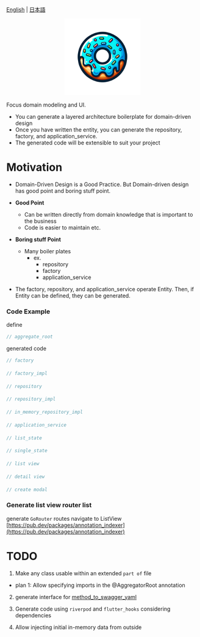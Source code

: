 [English](https://github.com/powerboo/donuts/blob/main/packages/donuts/README.md) | [日本語](https://github.com/powerboo/donuts/blob/main/resources/ja_JP/README.md)

<p align="center">
  <img src="https://github.com/powerboo/donuts/raw/main/resources/icon/donuts.png" width="200">
</p>

Focus domain modeling and UI.

- You can generate a layered architecture boilerplate for domain-driven design
- Once you have written the entity, you can generate the repository, factory, and application_service.
- The generated code will be extensible to suit your project

# Motivation

- Domain-Driven Design is a Good Practice. But Domain-driven design has good point and boring stuff point.

- **Good Point**
  - Can be written directly from domain knowledge that is important to the business
  - Code is easier to maintain etc.
- **Boring stuff Point**

  - Many boiler plates
    - ex.
      - repository
      - factory
      - application_service

- The factory, repository, and application_service operate Entity. Then, if Entity can be defined, they can be generated.

### Code Example

define

```dart
// aggregate_root
```

generated code

```dart
// factory

// factory_impl

// repository

// repository_impl

// in_memory_repository_impl

// application_service

// list_state

// single_state

// list view

// detail view

// create modal
```

### Generate list view router list

generate `GoRouter` routes navigate to ListView
[https://pub.dev/packages/annotation_indexer](https://pub.dev/packages/annotation_indexer)

# TODO

1. Make any class usable within an extended `part of` file

- plan 1: Allow specifying imports in the @AggregatorRoot annotation

2. generate interface for [method_to_swagger_yaml](https://pub.dev/packages/method_to_swagger_yaml)

3. Generate code using `riverpod` and `flutter_hooks` considering dependencies
4. Allow injecting initial in-memory data from outside
